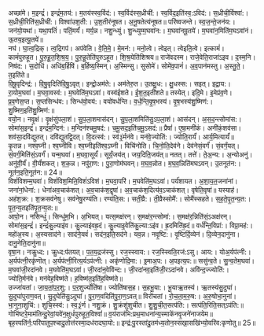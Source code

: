 

  
अच्छा॑मे। म॒इन्द्रं॑। इन्द्रं॑म॒तय॑:। म॒तय॑स्स्व॒र्विद॑:। स्व॒र्विद॑स्स॒ध्रीची॑:। स्व॒र्विद॒इति॑स्व॒:ऽविद॑:। स॒ध्रीची॒र्विश्वा॑:। स॒ध्रीची॒रिति॑स॒ध्रीची॑:। विश्वा॑उश॒ती:। उ॒श॒तीर॑नूषत। अ॒नू॒षतेत्य॑नूषत॥ परि॑ष्वजन्ते। स्व॒ज॒न्ते॒जन॑य:। जन॑यो॒यथा॑। यथा॒पतिं॑। पतिं॒मर्यं॑। मर्य॒न्न। नशु॒न्ध्युं। शु॒न्ध्युम्म॒घवा॑न:। म॒घवा॑नमू॒तये॑। म॒घवा॑न॒मिति॑म॒घऽवा॑नं। ऊ॒तय॒इत्यू॒तये॑॥  
नघ॑। घा॒त्व॒द्रिक्। त्व॒द्रिगप॑। अप॑वेति। वे॒ति॒मे॒। मे॒मन॑:। मनो॒त्वे। त्वेइत्। त्वेइति॒त्वे। इत्कामं॑। कामं॑पुरुहूत। पु॒रु॒हू॒त॒शि॒श्र॒य॒। पु॒रु॒हू॒तेति॑पुरुऽहूत। शि॒श्र॒येति॑शिश्रय॥ राजे॑वदस्म। राजे॒वेति॒राजा॑ऽइव। द॒स्म॒नि। निष॑द:। स॒दोधि॑। अधि॑ब॒र्हिषि॑। ब॒र्हिष्य॒स्मिन्। अ॒स्मिन्सु। सुसोमे॑। सोमे॑व॒पानं॑। अ॒व॒पान॑मस्तु। अ॒स्तु॒ते॒। त॒इति॑ते॥  
वि॒षू॒वृदिन्द्र॑:। वि॒षु॒वृदिति॑वि॒षु॒ऽवृत्। इन्द्रो॒अम॑ते:। अम॑तेरु॒त। उ॒तक्षु॒ध:। क्षु॒धस्स:। सइत्। इद्रा॒य:। रा॒योम॒घवा॑। म॒घवा॒वस्व॑:। म॒घवेति॑म॒घऽवा॑। वस्व॑ईशते। ई॒श॒त॒इती॑शते॥ तस्येत्। इदि॒मे। इ॒मेप्र॑व॒णे। प्र॒व॒णेस॒प्त। स॒प्तसिन्ध॑व:। सिन्ध॑वो॒वय॑:। वयो॑वर्धन्ति। व॒र्ध॒न्ति॒वृ॒ष॒भस्य॑। वृ॒ष॒भस्य॑शु॒ष्मिण॑:। शु॒ष्मिण॒इति॑शु॒ष्मिण॑:॥  
वयो॒न। नवृ॒क्षं। वृ॒क्षंसु॑पला॒शं। सु॒प॒ला॒शमास॑दन्। सु॒प॒ला॒शमिति॑सु॒ऽप॒ला॒शं। आस॑दन्। अ॒स॒द॒न्त्सोमा॑स:। सोमा॑स॒इन्द्रं॑। इन्द्रं॑म॒न्दिन॑:। म॒न्दिन॑श्चमू॒षद॑:। च॒मू॒सद॒इति॑च॒मू॒ऽसद॑:॥ प्रैषां॑। ए॒षा॒मनी॑कं। अनी॑कं॒शव॑सा। शव॑सा॒दवि॑द्युतत्। दवि॑द्युतद्वि॒दत्। वि॒दत्स्व॑:। स्व॑३॒॑र्मन॑वे। मन॑वे॒ज्योति॑:। ज्योति॒रार्यं॑। आर्य॒मित्यार्यं॑॥  
कृ॒तन्न। नश्व॒घ्नी। श्व॒घ्नीवि। श्व॒घ्नीइति॑श्व॒ऽघ्नी। विचि॑नोति। चि॒नो॒ति॒देव॑ने। देव॑नेसं॒वर्गं॑। सं॒वर्गं॒यत्। सं॒वर्ग॒मिति॑सं॒ऽवर्गं॑। यन्म॒घवा॑। म॒घवा॒सूर्यं॑। सूर्यं॒जय॑त्। जय॒दिति॒जय॑त्॥ नतत्। तत्ते॑। ते॒अ॒न्य:। अ॒न्योअनु॑। अनु॑वी॒र्यं॑। वी॒र्यं॑शकत्। श॒क॒न्न। नपु॑रा॒ण:। पु॒रा॒णोम॑घवन्। म॒घ॒व॒न्नोत। म॒घ॒व॒न्निति॑मघऽवन्। उ॒तनूत॑न:। नूत॑न॒इति॒नूत॑न:॥ 24॥  
विशं॑विशम्म॒घवा॑। विशं॑विश॒मिति॒विशं॑ऽविशं। म॒घवा॒परि॑। म॒घवेति॑म॒घऽवा॑। पर्य॑शायत। अ॒शा॒य॒त॒जना॑नां। जना॑नां॒धेना॑:। धेना॑अव॒चाक॑शत्। अ॒व॒चाक॑श॒द्वृषा॑। अ॒व॒चाक॑श॒दित्य॑व॒ऽचाक॑शत्। वृषेति॒वृषा॑॥ यस्याह॑। अह॑श॒क्र:। श॒क्रसव॑नेषु। सव॑नेषु॒रण्य॑ति। रण्य॑ति॒स:। सती॒व्रै:। ती॒व्रैस्सोमै॑:। सोमै॑स्सहते। स॒ह॒ते॒पृ॒त॒न्य॒त:। पृ॒त॒न्य॒तइति॑पृ॒त॒न्य॒त:॥  
आपो॒न। नसिन्धुं॑। सिन्धु॑म॒भि। अ॒भियत्। यत्स॒मक्ष॑रन्। स॒मक्ष॑र॒न्त्सोमा॑:। स॒मक्ष॑र॒न्निति॑सं॒ऽअक्ष॑रन्। सोमा॑स॒इन्द्रं॑। इन्द्रं॑कु॒ल्याइ॑व। कु॒ल्याइ॑वह्र॒दं। कु॒ल्याइ॒वेति॑कु॒ल्या:ऽइ॑व। ह्र॒दमिति॑ह्र॒दं॥ वर्ध॑न्ति॒विप्रा॑:। विप्रा॒मह॑:। महो॑अ॒स्य। अ॒स्यसाद॑ने। साद॑ने॒यवं॑। सद॑न॒इति॒सद॑ने। यव॒न्न। नवृ॒ष्टि:। वृ॒ष्टिर्दि॒व्येन॑। दि॒व्येन॒दानु॑ना। दानु॒नेति॒दानु॑ना॥  
वृषा॒न। नक्रु॒ध्द:। क्रु॒ध्द:प॑तयत्। प॒त॒य॒द्रज॑स्सु। रज॒स्स्वाय:। रज॒स्स्विति॒रज॑:ऽसु। आय:। योअ॒र्यप॑त्नी:। अ॒र्यप॑त्नी॒रकृ॑णॊत्। अ॒र्यप॑त्नी॒रित्य॒र्यऽप॑त्नी:। अकृ॑णोदि॒मा:। इ॒माअ॒प:। अ॒पइत्य॒प:॥ ससु॑न्व॒ते। सु॒न्व॒तेम॒घवा॑। म॒घवा॑जी॒रदा॑नवे। म॒घवेति॑म॒घऽवा॑। जी॒रदा॑न॒वेवि॑न्द:। जी॒रदा॑नव॒इति॑जी॒रऽदा॑नवे। अवि॑न्द॒ज्ज्योति॑:। ज्योति॒र्मन॑वे। मन॑वेह॒विष्म॑ते। ह॒विष्म॑त॒इति॑ह॒विष्म॑ते॥  
उज्जा॑यतां। जा॒य॒तां॒प॒र॒शु:। प॒र॒शुर्ज्योति॑षा। ज्योति॑षास॒ह। स॒हभू॒या:। भू॒याऋ॒तस्य॑। ऋ॒तस्य॑सु॒दुघा॑। सु॒दुघा॑पुराण॒वत्। सु॒दुघेति॑सु॒ऽदुघा॑। पु॒रा॒ण॒वदिति॑पु॒रा॒ण॒ऽवत्॥ विरो॑चतां। रो॒च॒ता॒म॒रु॒ष:। अ॒रु॒षोभा॒नुना॑। भा॒नुना॒शुचि॑:। शुचि॒स्स्व॑:। स्व॒३॒॑र्ण। नशु॒क्रं। शु॒क्रंशु॑शुचीत। शु॒शु॒ची॒त॒सत्प॑ति:। सत्प॑ति॒रिति॒सत्ऽप॑ति:॥  
गोभि॑ष्टरे॒माम॑तिन्दु॒रेवां॒यवे॑न॒क्षुधं॑पुरुहूत॒विश्वां॑॥ व॒यंराज॑भि:प्रथ॒माधना॑न्य॒स्माके॑नवृ॒जने॑नाजयेम॥  
बृह॒स्पति॑र्न॒:परि॑पातुप॒श्चादु॒तोत्त॑रस्मा॒दध॑रादघा॒यो:॥ इन्द्र॑:पु॒रस्ता॑दु॒तम॑ध्य॒तोन॒स्सखा॒सखि॑भ्यो॒वरि॑व:कृणोतु॥ 25॥  
